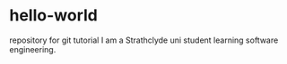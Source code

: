 # hello-world
repository for git tutorial
I am a Strathclyde uni student learning software engineering.
